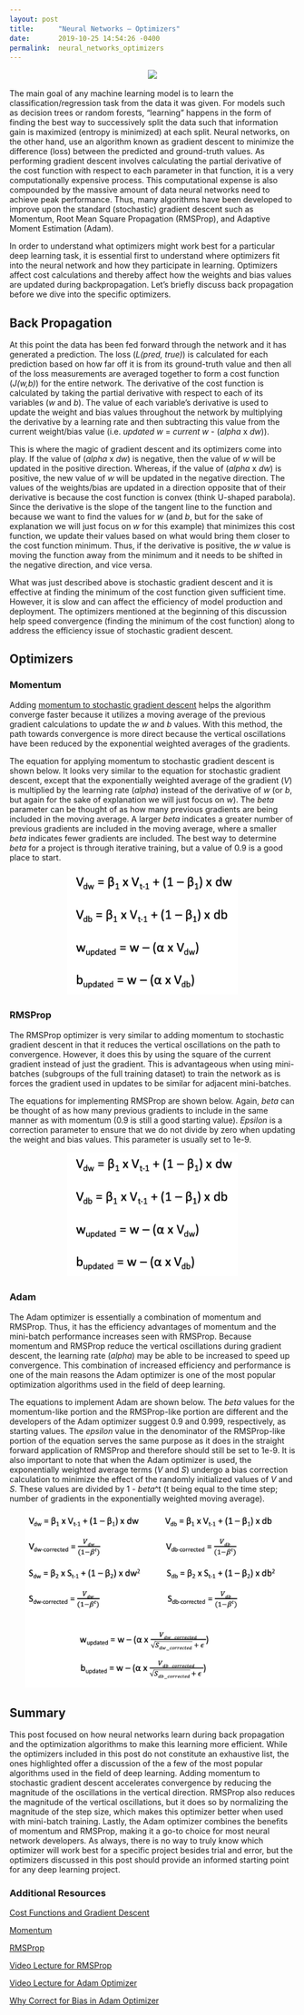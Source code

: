 ```yaml
---
layout: post
title:      "Neural Networks – Optimizers"
date:       2019-10-25 14:54:26 -0400
permalink:  neural_networks_optimizers
---
```


<p align="center">
<img src="https://www.bsi.bund.de/SharedDocs/Bilder/DE/BSI/Themen/Cyber-Sicherheit/SiSyPHuS_Win10.jpg?__blob=normal&v=1">
</p>

The main goal of any machine learning model is to learn the classification/regression task from the data it was given. For models such as decision trees or random forests, “learning” happens in the form of finding the best way to successively split the data such that information gain is maximized (entropy is minimized) at each split. Neural networks, on the other hand, use an algorithm known as gradient descent to minimize the difference (loss) between the predicted and ground-truth values. As performing gradient descent involves calculating the partial derivative of the cost function with respect to each parameter in that function, it is a very computationally expensive process. This computational expense is also compounded by the massive amount of data neural networks need to achieve peak performance. Thus, many algorithms have been developed to improve upon the standard (stochastic) gradient descent such as Momentum, Root Mean Square Propagation (RMSProp), and Adaptive Moment Estimation (Adam). 

In order to understand what optimizers might work best for a particular deep learning task, it is essential first to understand where optimizers fit into the neural network and how they participate in learning. Optimizers affect cost calculations and thereby affect how the weights and bias values are updated during backpropagation. Let’s briefly discuss back propagation before we dive into the specific optimizers.

## Back Propagation

At this point the data has been fed forward through the network and it has generated a prediction. The loss (_L(pred, true)_) is calculated for each prediction based on how far off it is from its ground-truth value and then all of the loss measurements are averaged together to form a cost function (_J(w,b)_) for the entire network. The derivative of the cost function is calculated by taking the partial derivative with respect to each of its variables (_w_ and _b_). The value of each variable’s derivative is used to update the weight and bias values throughout the network by multiplying the derivative by a learning rate and then subtracting this value from the current weight/bias value (i.e. _updated w_ = _current w_ - (_alpha_ x  _dw_)). 

This is where the magic of gradient descent and its optimizers come into play. If the value of (_alpha_ x  _dw_) is negative, then the value of _w_ will be updated in the positive direction. Whereas, if the value of (_alpha_ x  _dw_) is positive, the new value of _w_ will be updated in the negative direction. The values of the weights/bias are updated in a direction opposite that of their derivative is because the cost function is convex (think U-shaped parabola). Since the derivative is the slope of the tangent line to the function and because we want to find the values for _w_ (and _b_, but for the sake of explanation we will just focus on _w_ for this example) that minimizes this cost function, we update their values based on what would bring them closer to the cost function minimum. Thus, if the derivative is positive, the _w_ value is moving the function away from the minimum and it needs to be shifted in the negative direction, and vice versa.

What was just described above is stochastic gradient descent and it is effective at finding the minimum of the cost function given sufficient time. However, it is slow and can affect the efficiency of model production and deployment. The optimizers mentioned at the beginning of this discussion help speed convergence (finding the minimum of the cost function) along to address the efficiency issue of stochastic gradient descent.

## Optimizers

### Momentum

Adding [momentum to stochastic gradient descent](https://towardsdatascience.com/stochastic-gradient-descent-with-momentum-a84097641a5d) helps the algorithm converge faster because it utilizes a moving average of the previous gradient calculations to update the _w_ and _b_ values. With this method, the path towards convergence is more direct because the vertical oscillations have been reduced by the exponential weighted averages of the gradients.

The equation for applying momentum to stochastic gradient descent is shown below. It looks very similar to the equation for stochastic gradient descent, except that the exponentially weighted average of the gradient (_V_) is multiplied by the learning rate (_alpha_) instead of the derivative of _w_ (or _b_, but again for the sake of explanation we will just focus on _w_). The _beta_ parameter can be thought of as how many previous gradients are being included in the moving average. A larger _beta_ indicates a greater number of previous gradients are included in the moving average, where a smaller _beta_ indicates fewer gradients are included. The best way to determine _beta_ for a project is through iterative training, but a value of 0.9 is a good place to start.

<p align="center">
<img src="https://raw.githubusercontent.com/kpokrass/blog_images/master/momentum_eq.png" width="300">
</p>

### RMSProp

The RMSProp optimizer is very similar to adding momentum to stochastic gradient descent in that it reduces the vertical oscillations on the path to convergence. However, it does this by using the square of the current gradient instead of just the gradient. This is advantageous when using mini-batches (subgroups of the full training dataset) to train the network as is forces the gradient used in updates to be similar for adjacent mini-batches. 

The equations for implementing RMSProp are shown below. Again, _beta_ can be thought of as how many previous gradients to include in the same manner as with momentum (0.9 is still a good starting value). _Epsilon_ is a correction parameter to ensure that we do not divide by zero when updating the weight and bias values. This parameter is usually set to 1e-9.

<p align="center">
<img src="https://raw.githubusercontent.com/kpokrass/blog_images/master/momentum_eq.png" width="300">
</p>

### Adam

The Adam optimizer is essentially a combination of momentum and RMSProp. Thus, it has the efficiency advantages of momentum and the mini-batch performance increases seen with RMSProp. Because momentum and RMSProp reduce the vertical oscillations during gradient descent, the learning rate (_alpha_) may be able to be increased to speed up convergence. This combination of increased efficiency and performance is one of the main reasons the Adam optimizer is one of the most popular optimization algorithms used in the field of deep learning.

The equations to implement Adam are shown below. The _beta_ values for the momentum-like portion and the RMSProp-like portion are different and the developers of the Adam optimizer suggest 0.9 and 0.999, respectively, as starting values. The _epsilon_ value in the denominator of the RMSProp-like portion of the equation serves the same purpose as it does in the straight forward application of RMSProp and therefore should still be set to 1e-9. It is also important to note that when the Adam optimizer is used, the exponentially weighted average terms (_V_ and _S_) undergo a bias correction calculation to minimize the effect of the randomly initialized values of _V_ and _S_. These values are divided by 1 - _beta_^t (t being equal to the time step; number of gradients in the exponentially weighted moving average).

<p align="center">
<img src="https://raw.githubusercontent.com/kpokrass/blog_images/master/adam_eq.png" width="450">
</p>

## Summary

This post focused on how neural networks learn during back propagation and the optimization algorithms to make this learning more efficient. While the optimizers included in this post do not constitute an exhaustive list, the ones highlighted offer a discussion of the a few of the most popular algorithms used in the field of deep learning. Adding momentum to stochastic gradient descent accelerates convergence by reducing the magnitude of the oscillations in the vertical direction. RMSProp also reduces the magnitude of the vertical oscillations, but it does so by normalizing the magnitude of the step size, which makes this optimizer better when used with mini-batch training. Lastly, the Adam optimizer combines the benefits of momentum and RMSProp, making it a go-to choice for most neural network developers. As always, there is no way to truly know which optimizer will work best for a specific project besides trial and error, but the optimizers discussed in this post should provide an informed starting point for any deep learning project. 

### Additional Resources

[Cost Functions and Gradient Descent](https://towardsdatascience.com/machine-learning-fundamentals-via-linear-regression-41a5d11f5220)

[Momentum](https://engmrk.com/gradient-descent-with-momentum/)

[RMSProp](https://towardsdatascience.com/understanding-rmsprop-faster-neural-network-learning-62e116fcf29a)

[Video Lecture for RMSProp](https://www.coursera.org/lecture/deep-neural-network/rmsprop-BhJlm)

[Video Lecture for Adam Optimizer](https://www.coursera.org/lecture/deep-neural-network/adam-optimization-algorithm-w9VCZ)

[Why Correct for Bias in Adam Optimizer](https://stats.stackexchange.com/questions/232741/why-is-it-important-to-include-a-bias-correction-term-for-the-adam-optimizer-for)

